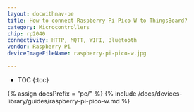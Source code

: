 ```yaml
---
layout: docwithnav-pe
title: How to connect Raspberry Pi Pico W to ThingsBoard?
category: Microcontrollers
chip: rp2040
connectivity: HTTP, MQTT, WIFI, Bluetooth
vendor: Raspberry Pi
deviceImageFileName: raspberry-pi-pico-w.jpg

---
```


* TOC
{:toc}

{% assign docsPrefix = "pe/" %}
{% include /docs/devices-library/guides/raspberry-pi-pico-w.md %}

